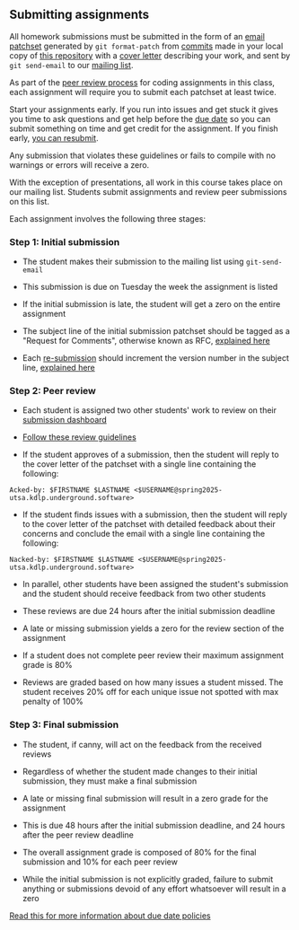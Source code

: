 ## Submitting assignments

All homework submissions must be submitted in the form of an
[email patchset](patchsets.md)
generated by `git format-patch` from
[commits](commits.md)
made in your local copy of
[this repository](https://spring2025-utsa.kdlp.underground.software/cgit/ILKD_Submissions/)
with a
[cover letter](coverletters.md)
describing your work, and sent by `git send-email` to our
[mailing list](mailinglist.md).

As part of the
[peer review process](peerreview.md)
for coding assignments in this class,
each assignment will require you to submit each patchset at least twice.

Start your assignments early. If you run into issues and get stuck it gives
you time to ask questions and get help before the
[due date](duedates.md)
so you can submit something
on time and get credit for the assignment. If you finish early,
[you can resubmit](resubmitting.md).

Any submission that violates these guidelines or fails to compile with no warnings or errors will receive a zero.

With the exception of presentations, all work in this course takes place on our mailing list.
Students submit assignments and review peer submissions on this list.

Each assignment involves the following three stages:

### Step 1: Initial submission

* The student makes their submission to the mailing list using `git-send-email`

* This submission is due on Tuesday the week the assignment is listed

* If the initial submission is late, the student will get a zero on the entire assignment

* The subject line of the initial submission patchset should be tagged as a "Request for Comments", otherwise known as RFC, [explained here](patchsets.md)

* Each [re-submission](resubmitting.md) should increment the version number in the subject line, [explained here](patchsets.md)

### Step 2: Peer review

* Each student is assigned two other students' work to review on their [submission dashboard](dashboard.md)

* [Follow these review guidelines](peerreview.md)

* If the student approves of a submission, then the student will reply to the cover letter
of the patchset with a single line containing the following:

```
Acked-by: $FIRSTNAME $LASTNAME <$USERNAME@spring2025-utsa.kdlp.underground.software>
```

* If the student finds issues with a submission, then the student will reply to the cover letter
of the patchset with detailed feedback about their concerns and conclude the email
with a single line containing the following:

```
Nacked-by: $FIRSTNAME $LASTNAME <$USERNAME@spring2025-utsa.kdlp.underground.software>
```

* In parallel, other students have been assigned the student's submission
and the student should receive feedback from two other students

* These reviews are due 24 hours after the initial submission deadline

* A late or missing submission yields a zero for the review section of the assignment

* If a student does not complete peer review their maximum assignment grade is 80%

* Reviews are graded based on how many issues a student missed.
The student receives 20% off for each unique issue not spotted with max penalty of 100%

### Step 3: Final submission

* The student, if canny, will act on the feedback from the received reviews

* Regardless of whether the student made changes to their initial submission,
they must make a final submission

* A late or missing final submission will result in a zero grade for the assignment

* This is due 48 hours after the initial submission deadline, and 24 hours after the peer review deadline

* The overall assignment grade is composed of 80% for the final submission and 10% for each peer review

* While the initial submission is not explicitly graded, failure to submit anything or
submissions devoid of any effort whatsoever will result in a zero

[Read this for more information about due date policies](duedates.md)
